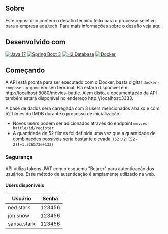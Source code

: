 ## Sobre

Este repositório contém o desafio técnico feito para o processo seletivo para a empresa [ada.tech](https://ada.tech/). 
Para mais informações sobre o desafio [veja aqui](https://github.com/raphaeladrien/movies-battle/blob/master/api-docs/prova.pdf).

## Desenvolvido com

[![Java 17](https://img.shields.io/badge/Java-17-red.svg)](https://www.oracle.com/java/technologies/downloads/)
[![Spring Boot 3](https://img.shields.io/badge/Spring_Boot-3.0.6-green.svg)](https://spring.io/projects/spring-boot)
[![H2 Database](https://img.shields.io/badge/H2_Database-2.1.214-blue.svg)](https://www.h2database.com/html/main.html)
[![Docker](https://img.shields.io/badge/Docker-20.10.10-blue.svg)](https://www.docker.com/)

## Começando

A API está pronta para ser executado com o Docker, basta digitar `docker-compose up game` em seu terminal. 
Ela estará disponível em http://localhost:8080/movies-battle. 
Além disto, a documentação da API também estará disponível no endereço http://localhost:3333.

A base de dados será carregada com 3 users mencionados abaixo e com 52 filmes do IMDB durante o processo de inicialização.
* Novos users podem ser adicionados através do endpoint `movies-battle/id/register`
* A quantidade de 52 filmes foi definida uma vez que a quantidade de combinações possíveis seria bastante elevada. (`52!/2!(52-2)!=1.226573e+132`)

### Segurança

API utiliza tokens JWT com o esquema "Bearer" para autenticação dos usuários. Esse método de autenticação é amplamente utilizado na web.

#### Users disponíveis

| Usuário | Senha |
| ------ | ------ |
| ned.stark | 123456
| jon.snow | 123456
| sansa.stark | 123456







